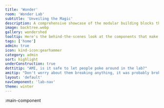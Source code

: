 ```yaml
---
title: 'Wonder'
room: 'Wonder Lab'
subtitle: 'Unveiling the Magic'
description: A comprehensive showcase of the modular building blocks that power our digital wonderland. Peer into the gears and cogs of our operation.
image: backtree.webp
gallery: wondershed
tooltip: Here's the behind-the-scenes look at the components that make up our site.
tags: ['home']
admin: true
icon: kind-icon:gearhammer
category: admin
sort: highlight
underConstruction: true
dottitip: "AMI, is it safe to let people poke around in the lab?"
amitip: "Don't worry about them breaking anything, it was probably broken before they touched it. Besides, there's always the button in the left corner that lets them head back to the main lab."
layout: 'default'
navComponent: 'lab-nav'
theme: winter
---
```


:main-component